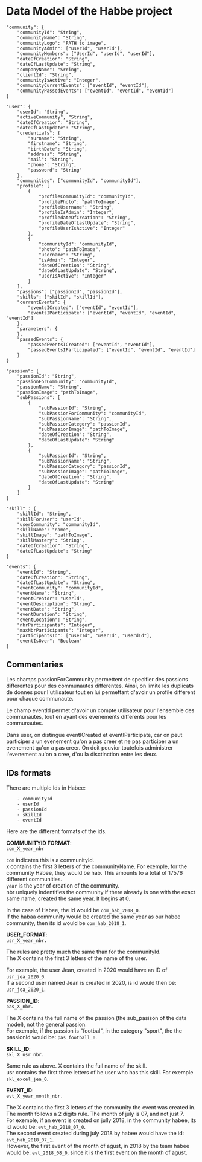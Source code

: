 # Data Model of the Habbe project
```
"community": {
	"communityId": "String",
	"communityName": "String",
	"communityLogo": "PATH to image",
	"communityAdmin": ["userId", "userId"],
	"communityMembers": ["UserId", "userId", "userId"],
	"dateOfCreation": "String",
	"dateOfLastUpdate": "String",
	"companyName": "Srring",
	"clientId": "String",
	"communityIsActive": "Integer",
	"communityCurrentEvents": ["eventId", "eventId"],
	"communityPassedEvents": ["eventId", "eventId", "eventId"]
}

"user": {
	"userId": "String",
	"activeCommunity", "String",
	"dateOfCreation": "String",
	"dateOfLastUpdate": "String",
	"credentials": {
		"surname": "String",
		"firstname": "String",
		"birthDate": "String",
		"address": "String",
		"mail": "String",
		"phone": "String",
		"password": "String"
	},
	"communities": ["communityId", "communityId"],
	"profile": [
		{
			"profileCommunityId": "communityId",
			"profilePhoto": "pathToImage",
			"profileUsername": "String",
			"profileIsAdmin": "Integer",
			"profiledateOfCreation": "String",
			"profileDateOfLastUpdate": "String",
			"profileUserIsActive": "Integer"
		},
		{
			"communityId": "communityId",
			"photo": "pathToImage",
			"username": "String",
			"isAdmin": "Integer",
			"dateOfCreation": "String",
			"dateOfLastUpdate": "String",
			"userIsActive": "Integer"
		}
	],
	"passions": ["passionId", "passionId"],
	"skills": ["skilId", "skillId"],
	"currentEvents": {
		"eventsICreated": ["eventId", "eventId"],
		"eventsIParticipate": ["eventId", "eventId", "eventId", "eventId"]
	},
	"parameters": {
	},
	"passedEvents": {
		"passedEventsICreated": ["eventId", "eventId"],
		"passedEventsIParticipated": ["eventId", "eventId", "eventId"]
	}
}

"passion": {
	"passionId": "String",
	"passionForCommunity": "communityId",
	"passionName": "String",
	"passionImage": "pathToImage",
	"subPassions": [
		{
			"subPassionId": "String",
			"subPassionForCommunity": "communityId",
			"subPassionName": "String",
			"subPassionCategory": "passionId",
			"subPassionImage": "pathToImage",
			"dateOfCreation": "String",
			"dateOfLastUpdate": "String"
		},
		{
			"subPassionId": "String",
			"subPassionName": "String",
			"subPassionCategory": "passionId",
			"subPassionImage": "pathToImage",
			"dateOfCreation": "String",
			"dateOfLastUpdate": "String"
		}
	]
}

"skill" : {
	"skillId": "String",
	"skillForUser": "userId",
	"userCommunity": "communityId",
	"skillName": "name",
	"skillImage": "pathToImage",
	"skillMastery": "String",
	"dateOfCreation": "String",
	"dateOfLastUpdate": "String"
}

"events": {
	"eventId": "String",
	"dateOfCreation": "String",
	"dateOfLastUpdate": "String",
	"eventCommunity": "communityId",
	"eventName": "String",
	"eventCreator": "userId",
	"eventDescription": "String",
	"eventDate": "String",
	"eventDuration": "String",
	"eventLocation": "String",
	"nbrParticipants": "Integer",
	"maxNbrParticipants": "Integer",
	"participantsId": ["userId", "userId", "userdId"],
	"eventIsOver": "Boolean"
}
```

## Commentaries
Les champs passionForCommunity permettent de specifier des passions differentes
pour des communautes differentes. Ainsi, on limite les duplicats de donnes pour
l'utilisateur tout en lui permettant d'avoir un profile different pour chaque 
communaute.

Le champ eventId permet d'avoir un compte utilisateur pour l'ensemble des
communautes, tout en ayant des evenements differents pour les communautes.

Dans user, on distingue eventICreated et eventIParticipate, car on peut participer
a un evenement qu'on a pas creer et ne pas participer a un evenement qu'on a pas
creer. On doit pouvior toutefois administrer l'evenement au'on a cree, d'ou la
disctinction entre les deux.

## IDs formats

There are multiple Ids in Habee:  
```
	- communityId
	- userId
	- passionId
	- skillId
	- eventId
```
  
Here are the different formats of the ids.
  
__COMMUNITYID FORMAT__:  
`com_X_year_nbr`
  
`com` indicates this is a communityId.  
`X` contains the first 3 letters of the communityName. For exemple, for the community Habee, they would be hab. This amounts to a total of 17576 different communities.  
`year` is the year of creation of the community.  
nbr uniquely indentifies the community if there already is one with the exact same name, created the same year. It begins at 0.  
  
In the case of Habee, the id would be `com_hab_2018_0`.  
If the habaa community would be created the same year as our habee community, then its id would be `com_hab_2018_1`.  
  
__USER_FORMAT__:  
`usr_X_year_nbr.`  
  
The rules are pretty much the same than for the communityId.  
The X contains the first 3 letters of the name of the user.  
  
For exemple, the user Jean, created in 2020 would have an ID of `usr_jea_2020_0`.  
If a second user named Jean is created in 2020, is id would then be: `usr_jea_2020_1`.
  
__PASSION_ID__:  
`pas_X_nbr.`  
  
The X contains the full name of the passion (the sub_pasison of the data model), not the general passion.  
For exemple, if the passion is "footbal", in the category "sport", the the passionId would be: `pas_football_0`.  
  
__SKILL_ID__:  
`skl_X_usr_nbr.`
  
Same rule as above. X contains the full name of the skill.  
usr contains the first three letters of he user who has this skill.
For exemple `skl_excel_jea_0`.
  
__EVENT_ID__:  
`evt_X_year_month_nbr.`  
  
The X contains the first 3 letters of the community the event was created in.  
The month follows a 2 digits rule. The month of july is 07, and not just 7.  
For exemple, if an event is created on jully 2018, in the community habee, its id would be: `evt_hab_2018_07_0`.  
The second event created during july 2018 by habee would have the id: `evt_hab_2018_07_1`.  
However, the first event of the month of agust, in 2018 by the team habee would be: `evt_2018_08_0`, since it is the first event on the month of agust.  
